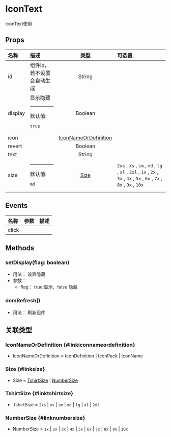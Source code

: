 # IconText


IconText使用

## Props


<div class="props">

| 名称    | 描述                                   |                        类型                       | 可选值                                                                                                                  |
| :------ | :------------------------------------- | :-----------------------------------------------: | :---------------------------------------------------------------------------------------------------------------------- |
| id      | 组件id，若不设置会自动生成             |                       String                      |                                                                                                                         |
| display | 显示隐藏<hr>默认值:<br><pre>true</pre> |                      Boolean                      |                                                                                                                         |
| icon    |                                        | [IconNameOrDefinition](#linkiconnameordefinition) |                                                                                                                         |
| revert  |                                        |                      Boolean                      |                                                                                                                         |
| text    |                                        |                       String                      |                                                                                                                         |
| size    | <hr>默认值:<br><pre>md</pre>           |                 [Size](#linksize)                 | `2xs` , `xs` , `sm` , `md` , `lg` , `xl` , `2xl` , `1x` , `2x` , `3x` , `4x` , `5x` , `6x` , `7x` , `8x` , `9x` , `10x` |

</div>



## Events


<div class="events">

| 名称  | 参数 | 描述 |
| :---- | :--- | :--- |
| click |      |      |

</div>



## Methods

### setDisplay(flag: boolean)
- 用法： 设置隐藏
- 参数：
	 - flag： true:显示，false:隐藏

### domRefresh()
- 用法： 刷新组件

## 关联类型



### IconNameOrDefinition {#linkiconnameordefinition}

- IconNameOrDefinition = 	 IconDefinition \| IconPack \| IconName

### Size {#linksize}

- Size = 	 [TshirtSize](#linktshirtsize) \| [NumberSize](#linknumbersize)

### TshirtSize {#linktshirtsize}

- TshirtSize = 	 `2xs` \| `xs` \| `sm` \| `md` \| `lg` \| `xl` \| `2xl`

### NumberSize {#linknumbersize}

- NumberSize = 	 `1x` \| `2x` \| `3x` \| `4x` \| `5x` \| `6x` \| `7x` \| `8x` \| `9x` \| `10x`